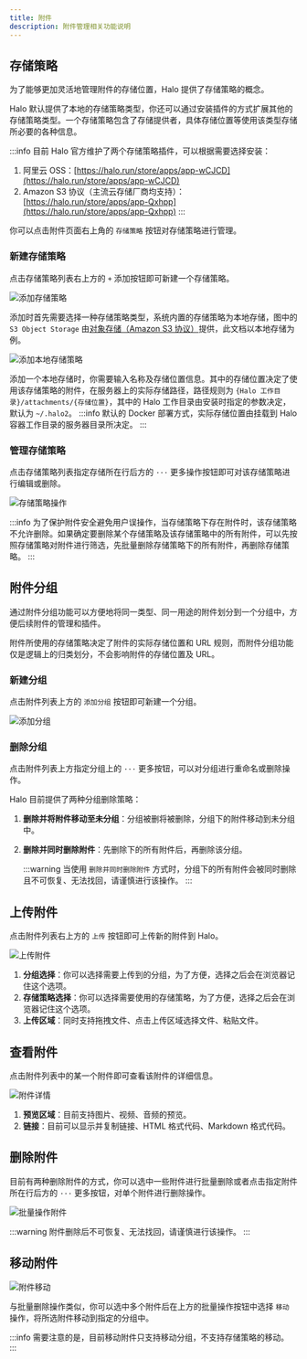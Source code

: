 ```yaml
---
title: 附件
description: 附件管理相关功能说明
---
```


## 存储策略

为了能够更加灵活地管理附件的存储位置，Halo 提供了存储策略的概念。

Halo 默认提供了本地的存储策略类型，你还可以通过安装插件的方式扩展其他的存储策略类型。一个存储策略包含了存储提供者，具体存储位置等使用该类型存储所必要的各种信息。

:::info
目前 Halo 官方维护了两个存储策略插件，可以根据需要选择安装：

1. 阿里云 OSS：[https://halo.run/store/apps/app-wCJCD](https://halo.run/store/apps/app-wCJCD)
2. Amazon S3 协议（主流云存储厂商均支持）：[https://halo.run/store/apps/app-Qxhpp](https://halo.run/store/apps/app-Qxhpp)
:::

你可以点击附件页面右上角的 `存储策略` 按钮对存储策略进行管理。

### 新建存储策略

点击存储策略列表右上方的 `+` 添加按钮即可新建一个存储策略。

![添加存储策略](/img/user-guide/attachments/attachment-policy-add.png)

添加时首先需要选择一种存储策略类型，系统内置的存储策略为本地存储，图中的 `S3 Object Storage` 由[对象存储（Amazon S3 协议）](https://halo.run/store/apps/app-Qxhpp)提供，此文档以本地存储为例。

![添加本地存储策略](/img/user-guide/attachments/attachment-policy-add-local.png)

添加一个本地存储时，你需要输入名称及存储位置信息。其中的存储位置决定了使用该存储策略的附件，在服务器上的实际存储路径，路径规则为 `{Halo 工作目录}/attachments/{存储位置}`，其中的 Halo 工作目录由安装时指定的参数决定，默认为 `~/.halo2`。
:::info
默认的 Docker 部署方式，实际存储位置由挂载到 Halo 容器工作目录的服务器目录所决定。
:::

### 管理存储策略

点击存储策略列表指定存储所在行后方的 `···` 更多操作按钮即可对该存储策略进行编辑或删除。

![存储策略操作](/img/user-guide/attachments/attachment-policy-operate.png)

:::info
为了保护附件安全避免用户误操作，当存储策略下存在附件时，该存储策略不允许删除。如果确定要删除某个存储策略及该存储策略中的所有附件，可以先按照存储策略对附件进行筛选，先批量删除存储策略下的所有附件，再删除存储策略。
:::

## 附件分组

通过附件分组功能可以方便地将同一类型、同一用途的附件划分到一个分组中，方便后续附件的管理和插件。

附件所使用的存储策略决定了附件的实际存储位置和 URL 规则，而附件分组功能仅是逻辑上的归类划分，不会影响附件的存储位置及 URL。

### 新建分组

点击附件列表上方的 `添加分组` 按钮即可新建一个分组。

![添加分组](/img/user-guide/attachments/attachment-group-add.png)

### 删除分组

点击附件列表上方指定分组上的 `···` 更多按钮，可以对分组进行重命名或删除操作。

Halo 目前提供了两种分组删除策略：

1. **删除并将附件移动至未分组**：分组被删将被删除，分组下的附件移动到未分组中。
2. **删除并同时删除附件**：先删除下的所有附件后，再删除该分组。

    :::warning
    当使用 `删除并同时删除附件` 方式时，分组下的所有附件会被同时删除且不可恢复、无法找回，请谨慎进行该操作。
    :::

## 上传附件

点击附件列表右上方的 `上传` 按钮即可上传新的附件到 Halo。

![上传附件](/img/user-guide/attachments/attachment-upload.png)

1. **分组选择**：你可以选择需要上传到的分组，为了方便，选择之后会在浏览器记住这个选项。
2. **存储策略选择**：你可以选择需要使用的存储策略，为了方便，选择之后会在浏览器记住这个选项。
3. **上传区域**：同时支持拖拽文件、点击上传区域选择文件、粘贴文件。

## 查看附件

点击附件列表中的某一个附件即可查看该附件的详细信息。

![附件详情](/img/user-guide/attachments/attachment-detail.png)

1. **预览区域**：目前支持图片、视频、音频的预览。
2. **链接**：目前可以显示并复制链接、HTML 格式代码、Markdown 格式代码。

## 删除附件

目前有两种删除附件的方式，你可以选中一些附件进行批量删除或者点击指定附件所在行后方的 `···` 更多按钮，对单个附件进行删除操作。

![批量操作附件](/img/user-guide/attachments/attachment-batch-operate.png)

:::warning
附件删除后不可恢复、无法找回，请谨慎进行该操作。
:::

## 移动附件

![附件移动](/img/user-guide/attachments/attachment-move.png)

与批量删除操作类似，你可以选中多个附件后在上方的批量操作按钮中选择 `移动` 操作，将所选附件移动到指定的分组中。

:::info
需要注意的是，目前移动附件只支持移动分组，不支持存储策略的移动。
:::
